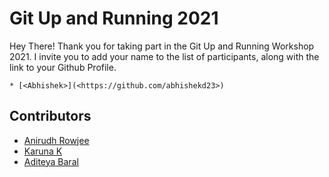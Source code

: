 # Git Up and Running 2021

Hey There! Thank you for taking part in the Git Up and Running Workshop 2021. I invite you to add your name to the list of participants, along with the link to your Github Profile.

```
* [<Abhishek>](<https://github.com/abhishekd23>)
```

## Contributors
* [Anirudh Rowjee](https://github.com/anirudhRowjee)
* [Karuna K](<https://github.com/karunakc>)
* [Aditeya Baral](https://github.com/aditeyabaral)
